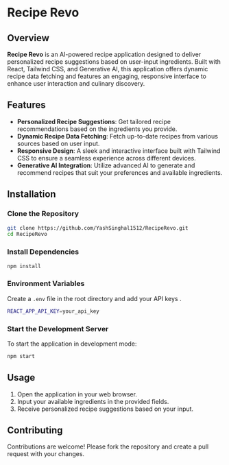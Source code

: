 
# Recipe Revo

## Overview

**Recipe Revo** is an AI-powered recipe application designed to deliver personalized recipe suggestions based on user-input ingredients. Built with React, Tailwind CSS, and Generative AI, this application offers dynamic recipe data fetching and features an engaging, responsive interface to enhance user interaction and culinary discovery.

## Features

- **Personalized Recipe Suggestions**: Get tailored recipe recommendations based on the ingredients you provide.
- **Dynamic Recipe Data Fetching**: Fetch up-to-date recipes from various sources based on user input.
- **Responsive Design**: A sleek and interactive interface built with Tailwind CSS to ensure a seamless experience across different devices.
- **Generative AI Integration**: Utilize advanced AI to generate and recommend recipes that suit your preferences and available ingredients.

## Installation

### Clone the Repository

```bash
git clone https://github.com/YashSinghal1512/RecipeRevo.git
cd RecipeRevo
```

### Install Dependencies

```bash
npm install
```

### Environment Variables

Create a `.env` file in the root directory and add your API keys .

```bash
REACT_APP_API_KEY=your_api_key
```

### Start the Development Server

To start the application in development mode:

```bash
npm start
```



## Usage

1. Open the application in your web browser.
2. Input your available ingredients in the provided fields.
3. Receive personalized recipe suggestions based on your input.

## Contributing

Contributions are welcome! Please fork the repository and create a pull request with your changes.


